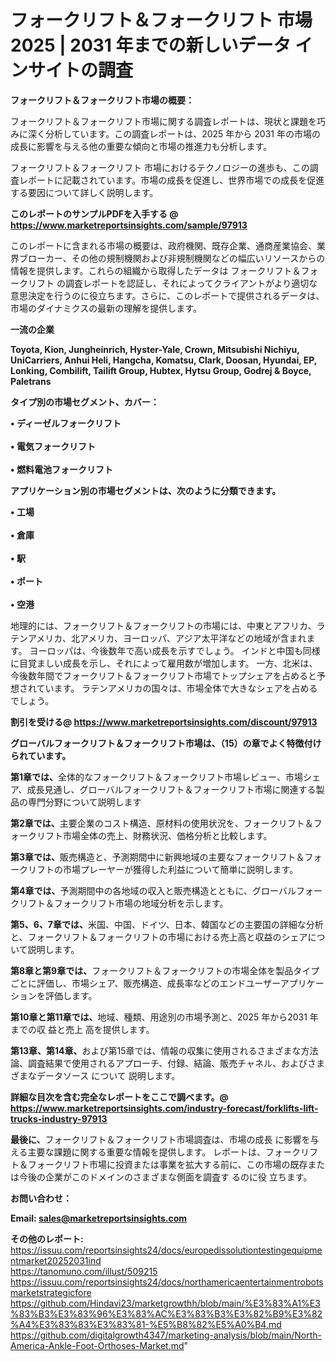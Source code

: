 # フォークリフト＆フォークリフト 市場 2025 | 2031 年までの新しいデータ インサイトの調査

<strong><b>フォークリフト＆フォークリフト市場の概要：</b></strong>

フォークリフト＆フォークリフト市場に関する調査レポートは、現状と課題を巧みに深く分析しています。この調査レポートは、2025 年から 2031 年の市場の成長に影響を与える他の重要な傾向と市場の推進力も分析します。

フォークリフト＆フォークリフト 市場におけるテクノロジーの進歩も、この調査レポートに記載されています。市場の成長を促進し、世界市場での成長を促進する要因について詳しく説明します。

<strong>このレポートのサンプルPDFを入手する @ <a href=https://www.marketreportsinsights.com/sample/97913>https://www.marketreportsinsights.com/sample/97913</a></strong>

このレポートに含まれる市場の概要は、政府機関、既存企業、通商産業協会、業界ブローカー、その他の規制機関および非規制機関などの幅広いリソースからの情報を提供します。これらの組織から取得したデータは フォークリフト＆フォークリフト の調査レポートを認証し、それによってクライアントがより適切な意思決定を行うのに役立ちます。さらに、このレポートで提供されるデータは、市場のダイナミクスの最新の理解を提供します。

<strong>一流の企業</strong>

<strong><b>Toyota, Kion, Jungheinrich, Hyster-Yale, Crown, Mitsubishi Nichiyu, UniCarriers, Anhui Heli, Hangcha, Komatsu, Clark, Doosan, Hyundai, EP, Lonking, Combilift, Tailift Group, Hubtex, Hytsu Group, Godrej & Boyce, Paletrans</b></strong>

<strong><b>タイプ別の市場セグメント、カバー：</b></strong>

<strong>• ディーゼルフォークリフト<br><br>• 電気フォークリフト<br><br>• 燃料電池フォークリフト</strong>

<strong><b>アプリケーション別の市場セグメントは、次のように分類できます。</b></strong>

<strong>• 工場<br><br>• 倉庫<br><br>• 駅<br><br>• ポート<br><br>• 空港</strong>

 地理的には、フォークリフト＆フォークリフトの市場には、中東とアフリカ、ラテンアメリカ、北アメリカ、ヨーロッパ、アジア太平洋などの地域が含まれます。 ヨーロッパは、今後数年で高い成長を示すでしょう。 インドと中国も同様に目覚ましい成長を示し、それによって雇用数が増加します。 一方、北米は、今後数年間でフォークリフト＆フォークリフト市場でトップシェアを占めると予想されています。 ラテンアメリカの国々は、市場全体で大きなシェアを占めるでしょう。

<strong>割引を受ける@ <a href=https://www.marketreportsinsights.com/discount/97913>https://www.marketreportsinsights.com/discount/97913</a></strong>

<strong><b>グローバルフォークリフト＆フォークリフト市場は、（15）の章でよく特徴付けられています。</b></strong>

<strong><b>第</b></strong><strong><b>1章では、</b></strong>全体的なフォークリフト＆フォークリフト市場レビュー、市場シェア、成長見通し、グローバルフォークリフト＆フォークリフト市場に関連する製品の専門分野について説明します

<strong><b>第2章では、</b></strong>主要企業のコスト構造、原材料の使用状況を、フォークリフト＆フォークリフト市場全体の売上、財務状況、価格分析と比較します。

<strong><b>第3章では、</b></strong>販売構造と、予測期間中に新興地域の主要なフォークリフト＆フォークリフトの市場プレーヤーが獲得した利益について簡単に説明します。

<strong><b>第4章では、</b></strong>予測期間中の各地域の収入と販売構造とともに、グローバルフォークリフト＆フォークリフト市場の地域分析を示します。

<strong><b>第5、6、7章では、</b></strong>米国、中国、ドイツ、日本、韓国などの主要国の詳細な分析と、フォークリフト＆フォークリフトの市場における売上高と収益のシェアについて説明します。

<strong><b>第8章と第9章では、</b></strong>フォークリフト＆フォークリフトの市場全体を製品タイプごとに評価し、市場シェア、販売構造、成長率などのエンドユーザーアプリケーションを評価します。

<strong><b>第10章と第11章では、</b></strong>地域、種類、用途別の市場予測と、2025 年から2031 年までの収 益と売上 高を提供します。

<strong><b>第13章、第14章、</b></strong>および第15章では、情報の収集に使用されるさまざまな方法論、調査結果で使用されるアプローチ、付録、結論、販売チャネル、およびさまざまなデータソース について 説明します。

<strong>詳細な目次を含む完全なレポートをここで調べます。@ <a href=https://www.marketreportsinsights.com/industry-forecast/forklifts-lift-trucks-industry-97913>https://www.marketreportsinsights.com/industry-forecast/forklifts-lift-trucks-industry-97913</a></strong>

<strong><b>最後に、</b></strong>フォークリフト＆フォークリフト市場調査は、市場の成長 に影響を</a>与える主要な課題に関する重要な情報を提供します。 レポートは、フォークリフト＆フォークリフト市場に投資または事業を拡大する前に、この市場の既存または今後の企業がこのドメインのさまざまな側面を調査す るのに役 立ちます。

<strong><b>お問い合わせ：</b></strong>

<strong>Email: </strong><a href=mailto:sales@marketreportsinsights.com><strong>sales@marketreportsinsights.com</strong></a>

<strong>その他のレポート:</strong>
<br>
<a href=https://issuu.com/reportsinsights24/docs/europedissolutiontestingequipmentmarket20252031ind>https://issuu.com/reportsinsights24/docs/europedissolutiontestingequipmentmarket20252031ind</a>
<br>
<a href=https://tanomuno.com/illust/509215>https://tanomuno.com/illust/509215</a>
<br>
<a href=https://issuu.com/reportsinsights24/docs/northamericaentertainmentrobotsmarketstrategicfore>https://issuu.com/reportsinsights24/docs/northamericaentertainmentrobotsmarketstrategicfore</a>
<br>
<a href=https://github.com/Hindavi23/marketgrowthh/blob/main/%E3%83%A1%E3%83%B3%E3%83%96%E3%83%AC%E3%83%B3%E3%82%B9%E3%82%A4%E3%83%83%E3%83%81-%E5%B8%82%E5%A0%B4.md>https://github.com/Hindavi23/marketgrowthh/blob/main/%E3%83%A1%E3%83%B3%E3%83%96%E3%83%AC%E3%83%B3%E3%82%B9%E3%82%A4%E3%83%83%E3%83%81-%E5%B8%82%E5%A0%B4.md</a>
<br>
<a href=https://github.com/digitalgrowth4347/marketing-analysis/blob/main/North-America-Ankle-Foot-Orthoses-Market.md>https://github.com/digitalgrowth4347/marketing-analysis/blob/main/North-America-Ankle-Foot-Orthoses-Market.md</a>"
